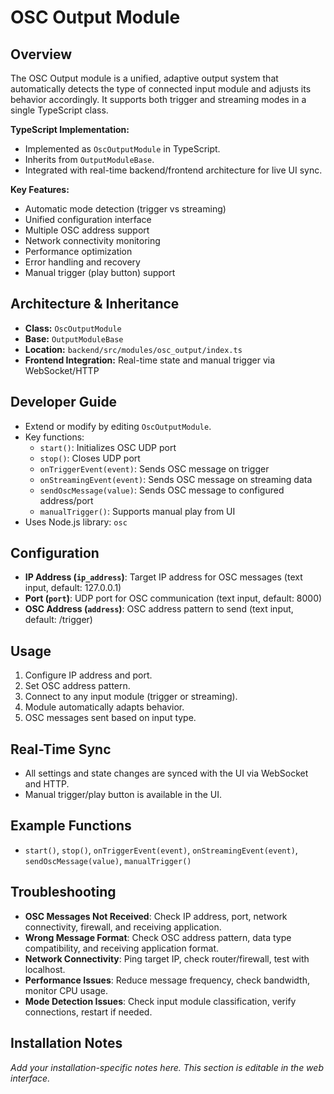 # OSC Output Module

## Overview
The OSC Output module is a unified, adaptive output system that automatically detects the type of connected input module and adjusts its behavior accordingly. It supports both trigger and streaming modes in a single TypeScript class.

**TypeScript Implementation:**
- Implemented as `OscOutputModule` in TypeScript.
- Inherits from `OutputModuleBase`.
- Integrated with real-time backend/frontend architecture for live UI sync.

**Key Features:**
- Automatic mode detection (trigger vs streaming)
- Unified configuration interface
- Multiple OSC address support
- Network connectivity monitoring
- Performance optimization
- Error handling and recovery
- Manual trigger (play button) support

## Architecture & Inheritance
- **Class:** `OscOutputModule`
- **Base:** `OutputModuleBase`
- **Location:** `backend/src/modules/osc_output/index.ts`
- **Frontend Integration:** Real-time state and manual trigger via WebSocket/HTTP

## Developer Guide
- Extend or modify by editing `OscOutputModule`.
- Key functions:
  - `start()`: Initializes OSC UDP port
  - `stop()`: Closes UDP port
  - `onTriggerEvent(event)`: Sends OSC message on trigger
  - `onStreamingEvent(event)`: Sends OSC message on streaming data
  - `sendOscMessage(value)`: Sends OSC message to configured address/port
  - `manualTrigger()`: Supports manual play from UI
- Uses Node.js library: `osc`

## Configuration
- **IP Address (`ip_address`)**: Target IP address for OSC messages (text input, default: 127.0.0.1)
- **Port (`port`)**: UDP port for OSC communication (text input, default: 8000)
- **OSC Address (`address`)**: OSC address pattern to send (text input, default: /trigger)

## Usage
1. Configure IP address and port.
2. Set OSC address pattern.
3. Connect to any input module (trigger or streaming).
4. Module automatically adapts behavior.
5. OSC messages sent based on input type.

## Real-Time Sync
- All settings and state changes are synced with the UI via WebSocket and HTTP.
- Manual trigger/play button is available in the UI.

## Example Functions
- `start()`, `stop()`, `onTriggerEvent(event)`, `onStreamingEvent(event)`, `sendOscMessage(value)`, `manualTrigger()`

## Troubleshooting
- **OSC Messages Not Received**: Check IP address, port, network connectivity, firewall, and receiving application.
- **Wrong Message Format**: Check OSC address pattern, data type compatibility, and receiving application format.
- **Network Connectivity**: Ping target IP, check router/firewall, test with localhost.
- **Performance Issues**: Reduce message frequency, check bandwidth, monitor CPU usage.
- **Mode Detection Issues**: Check input module classification, verify connections, restart if needed.

## Installation Notes
*Add your installation-specific notes here. This section is editable in the web interface.* 